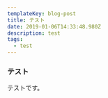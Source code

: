 ```yaml
---
templateKey: blog-post
title: テスト
date: 2019-01-06T14:33:48.980Z
description: test
tags:
  - test
---
```

### テスト
テストです。
